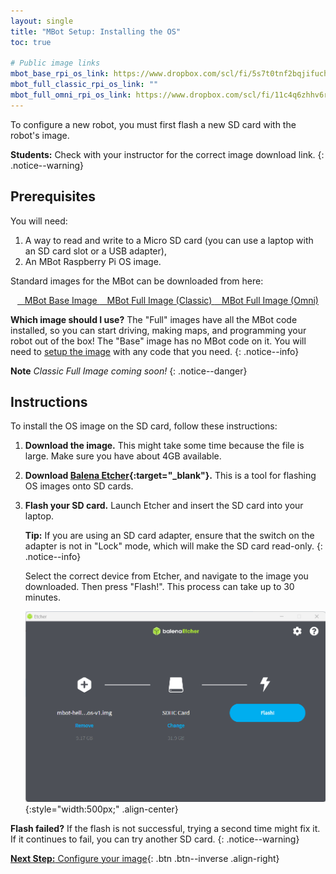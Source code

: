 ```yaml
---
layout: single
title: "MBot Setup: Installing the OS"
toc: true

# Public image links
mbot_base_rpi_os_link: https://www.dropbox.com/scl/fi/5s7t0tnf2bqjifuchb5ia/2024-08-22-mbot-base-bookworm.img.gz?rlkey=pvy1z6mb0ybgj5o0cf1p7yv7x&st=t395qrqn&dl=0
mbot_full_classic_rpi_os_link: ""
mbot_full_omni_rpi_os_link: https://www.dropbox.com/scl/fi/11c4q6zhhv6rpcvvm47sd/2024-08-22-mbot-full-omni-bookworm.img.gz?rlkey=7zrekoep72wvqpq0p9xj0xwcf&st=2ikaw15b&dl=0
---
```


To configure a new robot, you must first flash a new SD card with the robot's image.

**Students:** Check with your instructor for the correct image download link.
{: .notice--warning}

## Prerequisites

You will need:
1. A way to read and write to a Micro SD card (you can use a laptop with an SD card slot or a USB adapter),
2. An MBot Raspberry Pi OS image.

Standard images for the MBot can be downloaded from here:

<div style="text-align: center;">
    <a href="{{ page.mbot_base_rpi_os_link }}" class="btn btn--info" target="_blank">
        <i class="fas fa-download"></i>&nbsp;&nbsp; MBot Base Image
    </a>
    <a href="{{ page.mbot_full_classic_rpi_os_link }}" class="btn btn--info inactive">
        <i class="fas fa-download"></i>&nbsp;&nbsp; MBot Full Image (Classic)
    </a>
    <a href="{{ page.mbot_full_omni_rpi_os_link }}" class="btn btn--info" target="_blank">
        <i class="fas fa-download"></i>&nbsp;&nbsp; MBot Full Image (Omni)
    </a>
</div>

**Which image should I use?** The "Full" images have all the MBot code installed, so you can start driving, making maps, and programming your robot out of the box! The "Base" image has no MBot code on it. You will need to [setup the image](/docs/setup/new-image) with any code that you need.
{: .notice--info}

**Note** *Classic Full Image coming soon!*
{: .notice--danger}

## Instructions

To install the OS image on the SD card, follow these instructions:

1. **Download the image.** This might take some time because the file is large. Make sure you have about 4GB available.
2. **Download [Balena Etcher](https://etcher.balena.io/){:target="_blank"}.** This is a tool for flashing OS images onto SD cards.
3. **Flash your SD card.** Launch Etcher and insert the SD card into your laptop.

    **Tip:** If you are using an SD card adapter, ensure that the switch on the adapter is not in "Lock" mode, which will make the SD card read-only.
    {: .notice--info}

    Select the correct device from Etcher, and navigate to the image you downloaded. Then press "Flash!". This process can take up to 30 minutes.

    ![Flash the SD card](/assets/images/setup/flash_sd.png){:style="width:500px;" .align-center}

**Flash failed?** If the flash is not successful, trying a second time might fix it. If it continues to fail, you can try another SD card.
{: .notice--warning}


[**Next Step:** Configure your image](/docs/setup/02-configuration){: .btn .btn--inverse .align-right}
